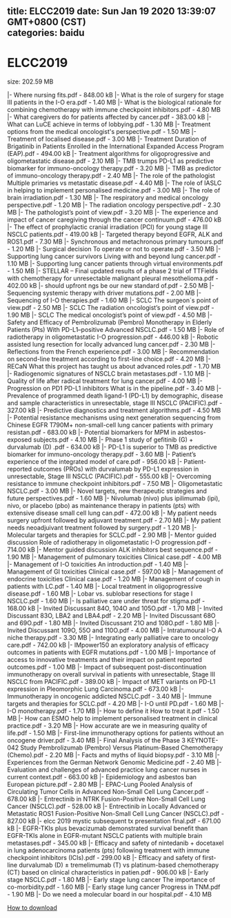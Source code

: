 
title: ELCC2019
date: Sun Jan 19 2020 13:39:07 GMT+0800 (CST)    
categories: baidu
---

# ELCC2019
size: 202.59 MB
 
 
|- Where nursing fits.pdf - 848.00 kB
|- What is the role of surgery for stage III patients in the I-O era.pdf - 1.40 MB
|- What is the biological rationale for combining chemotherapy with immune checkpoint inhibitors.pdf - 4.80 MB
|- What caregivers do for patients affected by cancer.pdf - 383.00 kB
|- What can LuCE achieve in terms of lobbying.pdf - 1.30 MB
|- Treatment options from the medical oncologist's perspective.pdf - 1.50 MB
|- Treatment of localised disease.pdf - 3.00 MB
|- Treatment Duration of Brigatinib in Patients Enrolled in the International Expanded Access Program (EAP).pdf - 494.00 kB
|- Treatment algorithms for oligoprogressive and oligometastatic disease.pdf - 2.10 MB
|- TMB trumps PD-L1 as predictive biomarker for immuno-oncology therapy.pdf - 3.20 MB
|- TMB as predictor of immuno-oncology therapy.pdf - 2.40 MB
|- The role of the pathologist  Multiple primaries vs metastatic disease.pdf - 4.40 MB
|- The role of IASLC in helping to implement personalised medicine.pdf - 3.00 MB
|- The role of brain irradiation.pdf - 1.30 MB
|- The respiratory and medical oncology perspective.pdf - 1.20 MB
|- The radiation oncology perspective.pdf - 2.30 MB
|- The pathologist’s point of view.pdf - 3.20 MB
|- The experience and impact of cancer caregiving through the cancer continuum.pdf - 476.00 kB
|- The effect of prophylactic cranial irradiation (PCI) for young stage III NSCLC patients.pdf - 419.00 kB
|- Targeted therapy beyond EGFR, ALK and ROS1.pdf - 7.30 MB
|- Synchronous and metachronous primary tumours.pdf - 1.20 MB
|- Surgical decision  To operate or not to operate.pdf - 3.50 MB
|- Supporting lung cancer survivors  Living with and beyond lung cancer.pdf - 1.10 MB
|- Supporting lung cancer patients through virtual environments.pdf - 1.50 MB
|- STELLAR – Final updated results of a phase 2 trial of TTFields with chemotherapy for unresectable malignant pleural mesothelioma.pdf - 402.00 kB
|- should upfront ngs be our new standard of.pdf - 2.50 MB
|- Sequencing systemic therapy with driver mutations.pdf - 2.00 MB
|- Sequencing of I-O therapies.pdf - 1.60 MB
|- SCLC The surgeon´s point of view.pdf - 2.50 MB
|- SCLC The radiation oncologist’s point of view.pdf - 1.90 MB
|- SCLC The medical oncologist’s point of view.pdf - 4.50 MB
|- Safety and Efficacy of Pembrolizumab (Pembro) Monotherapy in Elderly Patients (Pts) With PD-L1–positive Advanced NSCLC.pdf - 1.50 MB
|- Role of radiotherapy in oligometastatic I-O progression.pdf - 446.00 kB
|- Robotic assisted lung resection for locally advanced lung cancer.pdf - 2.30 MB
|- Reflections from the French experience.pdf - 3.00 MB
|- Recommendation on second-line treatment according to first-line choice.pdf - 4.20 MB
|- RECaN  What this project has taught us about advanced roles.pdf - 1.70 MB
|- Radiogenomic signatures of NSCLC brain metastases.pdf - 1.10 MB
|- Quality of life after radical treatment for lung cancer.pdf - 4.00 MB
|- Progression on PD1 PD-L1 inhibitors  What is in the pipeline.pdf - 3.40 MB
|- Prevalence of programmed death ligand-1 (PD-L1) by demographic, disease and sample characteristics in unresectable, stage III NSCLC (PACIFIC).pdf - 327.00 kB
|- Predictive diagnostics and treatment algorithms.pdf - 4.50 MB
|- Potential resistance mechanisms using next generation sequencing from Chinese EGFR T790M+ non-small-cell lung cancer patients with primary resistan.pdf - 683.00 kB
|- Potential biomarkers for MPM in asbestos-exposed subjects.pdf - 4.10 MB
|- Phase 1 study of gefitinib (G) + durvalumab (D) .pdf - 634.00 kB
|- PD-L1 is superior to TMB as predictive biomarker for immuno-oncology therapy.pdf - 3.60 MB
|- Patient’s experience of the integrated model of care.pdf - 956.00 kB
|- Patient-reported outcomes (PROs) with durvalumab by PD-L1 expression in unresectable, Stage III NSCLC (PACIFIC).pdf - 555.00 kB
|- Overcoming resistance to immune checkpoint inhibitors.pdf - 7.50 MB
|- Oligometastatic NSCLC.pdf - 3.00 MB
|- Novel targets, new therapeutic strategies and future perspectives.pdf - 1.60 MB
|- Nivolumab (nivo) plus ipilimumab (ipi), nivo, or placebo (pbo) as maintenance therapy in patients (pts) with extensive disease small cell lung can.pdf - 472.00 kB
|- My patient needs surgery upfront followed by adjuvant treatment.pdf - 2.70 MB
|- My patient needs neoadjuivant treatment followed by surgery.pdf - 1.20 MB
|- Molecular targets and therapies for SCLC.pdf - 2.90 MB
|- Mentor guided discussion Role of radiotherapy in oligometastatic I-O progression.pdf - 714.00 kB
|- Mentor guided discussion ALK inhibitors best sequence.pdf - 1.90 MB
|- Management of pulmonary toxicities  Clinical case.pdf - 4.00 MB
|- Management of I-O toxicities  An introduction.pdf - 1.40 MB
|- Management of GI toxicities  Clinical case.pdf - 597.00 kB
|- Management of endocrine toxicities  Clinical case.pdf - 1.20 MB
|- Management of cough in patients with LC.pdf - 1.40 MB
|- Local treatment in oligoprogressive disease.pdf - 1.60 MB
|- Lobar vs. sublobar resections for stage I NSCLC.pdf - 1.60 MB
|- Is palliative care under threat for stigma.pdf - 168.00 kB
|- Invited Discussant 84O, 104O and 105O.pdf - 1.70 MB
|- Invited Discussant 83O, LBA2 and LBA4.pdf - 2.20 MB
|- Invited Discussant 68O and 69O.pdf - 1.80 MB
|- Invited Discussant 21O and 108O.pdf - 1.80 MB
|- Invited Discussant 109O, 55O and 110O.pdf - 4.00 MB
|- Intratumoural I-O A niche therapy.pdf - 3.30 MB
|- Integrating early palliative care to oncology care.pdf - 742.00 kB
|- IMpower150  an exploratory analysis of efficacy outcomes in patients with EGFR mutations.pdf - 1.00 MB
|- Importance of access to innovative treatments and their impact on patient reported outcomes.pdf - 1.00 MB
|- Impact of subsequent post-discontinuation immunotherapy on overall survival in patients with unresectable, Stage III NSCLC from PACIFIC.pdf - 389.00 kB
|- Impact of MET variants on PD-L1 expression in Pleomorphic Lung Carcinoma.pdf - 673.00 kB
|- Immunotherapy in oncogenic addicted NSCLC.pdf - 3.40 MB
|- Immune targets and therapies for SCLC.pdf - 4.20 MB
|- I-O until PD.pdf - 1.60 MB
|- I-O monotherapy.pdf - 1.70 MB
|- How to define it  How to treat it.pdf - 1.50 MB
|- How can ESMO help to implement personalised treatment in clinical practice.pdf - 3.20 MB
|- How accurate are we in measuring quality of life.pdf - 1.50 MB
|- First-line immunotherapy options for patients without an oncogene driver.pdf - 3.40 MB
|- Final Analysis of the Phase 3 KEYNOTE-042 Study Pembrolizumab (Pembro) Versus Platinum-Based Chemotherapy (Chemo).pdf - 2.20 MB
|- Facts and myths of liquid biopsy.pdf - 3.10 MB
|- Experiences from the German Network Genomic Medicine.pdf - 2.40 MB
|- Evaluation and challenges of advanced practice lung cancer nurses in current context.pdf - 663.00 kB
|- Epidemiology and asbestos ban  European picture.pdf - 2.80 MB
|- EPAC-Lung Pooled Analysis of Circulating Tumor Cells in Advanced Non-Small Cell Lung Cancer.pdf - 678.00 kB
|- Entrectinib in NTRK Fusion-Positive Non-Small Cell Lung Cancer (NSCLC).pdf - 528.00 kB
|- Entrectinib in Locally Advanced or Metastatic ROS1 Fusion-Positive Non-Small Cell Lung Cancer (NSCLC).pdf - 827.00 kB
|- elcc 2019 mystic subsequent tx presentation final.pdf - 671.00 kB
|- EGFR-TKIs plus bevacizumab demonstrated survival benefit than EGFR-TKIs alone in EGFR-mutant NSCLC patients with multiple brain metastases.pdf - 345.00 kB
|- Efficacy and safety of nintedanib + docetaxel in lung adenocarcinoma patients (pts) following treatment with immune checkpoint inhibitors (ICIs).pdf - 299.00 kB
|- Efficacy and safety of first-line durvalumab (D) ± tremelimumab (T) vs platinum-based chemotherapy (CT) based on clinical characteristics in patien.pdf - 906.00 kB
|- Early stage NSCLC.pdf - 1.80 MB
|- Early stage lung cancer The importance of co-morbidity.pdf - 1.60 MB
|- Early stage lung cancer  Progress in TNM.pdf - 1.90 MB
|- Do we need a molecular board in our hospital.pdf - 4.10 MB

[How to download](https://bpcam.bemobtrk.com/go/2ceec3aa-1ca2-46d6-b9ff-aaa5c184517c?jno=1173)
